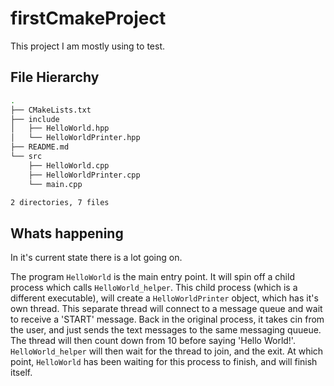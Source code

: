 # firstCmakeProject

This project I am mostly using to test. 
## File Hierarchy

```bash
.
├── CMakeLists.txt
├── include
│   ├── HelloWorld.hpp
│   └── HelloWorldPrinter.hpp
├── README.md
└── src
    ├── HelloWorld.cpp
    ├── HelloWorldPrinter.cpp
    └── main.cpp

2 directories, 7 files
```
## Whats happening
In it's current state there is a lot going on.

The program ```HelloWorld``` is the main entry point. It will spin off a child process which calls ```HelloWorld_helper```. This child process (which is a different executable), will create a ```HelloWorldPrinter``` object, which has it's own thread. This separate thread will connect to a message queue and wait to receive a 'START' message. Back in the original process, it takes cin from the user, and just sends the text messages to the same messaging quueue. The thread will then count down from 10 before saying 'Hello World!'. ```HelloWorld_helper``` will then wait for the thread to join, and the exit. At which point, ```HelloWorld``` has been waiting for this process to finish, and will finish itself.